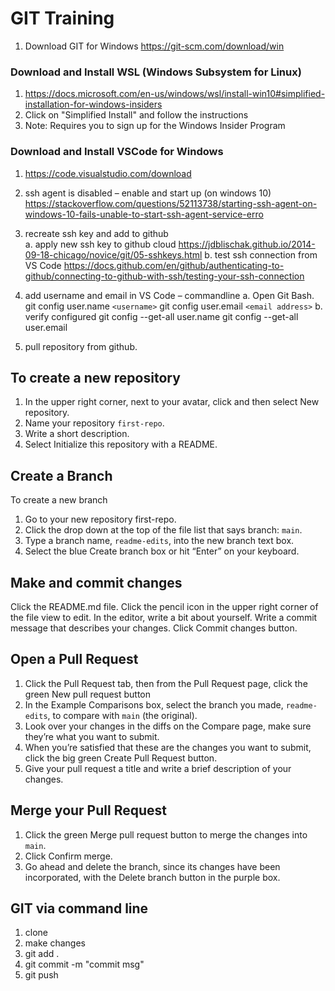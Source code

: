 # GIT Training
1. Download GIT for Windows https://git-scm.com/download/win

### Download and Install WSL (Windows Subsystem for Linux)
1. https://docs.microsoft.com/en-us/windows/wsl/install-win10#simplified-installation-for-windows-insiders
2. Click on "Simplified Install" and follow the instructions
3. Note: Requires you to sign up for the Windows Insider Program

### Download and Install VSCode for Windows
1. https://code.visualstudio.com/download  
2. ssh agent is disabled – enable and start up (on windows 10)  
               https://stackoverflow.com/questions/52113738/starting-ssh-agent-on-windows-10-fails-unable-to-start-ssh-agent-service-erro
 
3. recreate ssh key and add to github  
               a. apply new ssh key to github cloud
                              https://jdblischak.github.io/2014-09-18-chicago/novice/git/05-sshkeys.html
               b. test ssh connection from VS Code
                              https://docs.github.com/en/github/authenticating-to-github/connecting-to-github-with-ssh/testing-your-ssh-connection
 
4. add username and email in VS Code – commandline
               a. Open Git Bash.
                              git config user.name `<username>`
                              git config user.email `<email address>`
               b. verify configured
                              git config --get-all user.name
                              git config --get-all user.email
 
5. pull repository from github.

## To create a new repository

1. In the upper right corner, next to your avatar, click  and then select New repository.
2. Name your repository `first-repo`.
3. Write a short description.
4. Select Initialize this repository with a README.

## Create a Branch

To create a new branch
1. Go to your new repository first-repo.
2. Click the drop down at the top of the file list that says branch: `main`.
3. Type a branch name, `readme-edits`, into the new branch text box.
4. Select the blue Create branch box or hit “Enter” on your keyboard.

## Make and commit changes

Click the README.md file.
Click the  pencil icon in the upper right corner of the file view to edit.
In the editor, write a bit about yourself.
Write a commit message that describes your changes.
Click Commit changes button.

## Open a Pull Request

1. Click the  Pull Request tab, then from the Pull Request page, click the green New pull request button
2. In the Example Comparisons box, select the branch you made, `readme-edits`, to compare with `main` (the original).
3. Look over your changes in the diffs on the Compare page, make sure they’re what you want to submit.
4. When you’re satisfied that these are the changes you want to submit, click the big green Create Pull Request button.
5. Give your pull request a title and write a brief description of your changes.

## Merge your Pull Request

1. Click the green Merge pull request button to merge the changes into `main`.
2. Click Confirm merge.
4. Go ahead and delete the branch, since its changes have been incorporated, with the Delete branch button in the purple box.

## GIT via command line
1. clone
2. make changes
3. git add .
4. git commit -m "commit msg"
5. git push
